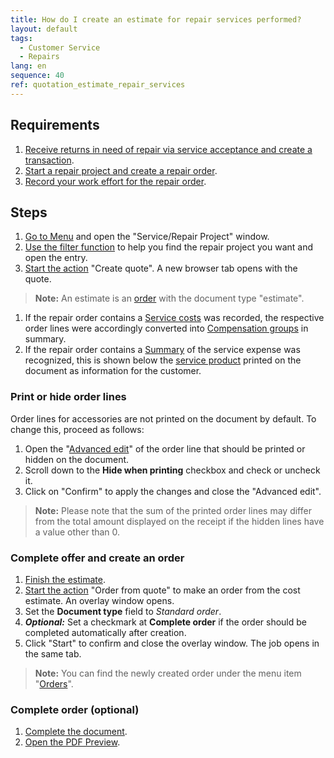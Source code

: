 ```yaml
---
title: How do I create an estimate for repair services performed?
layout: default
tags:
  - Customer Service
  - Repairs
lang: en
sequence: 40
ref: quotation_estimate_repair_services
---
```


## Requirements
1. [Receive returns in need of repair via service acceptance and create a transaction](Service_repair_customer_return).
2. [Start a repair project and create a repair order](Service_repair_project_start).
3. [Record your work effort for the repair order](Manufacturing_order_record_work).

## Steps

1. [Go to Menu](Menu) and open the "Service/Repair Project" window.
2. [Use the filter function](Filtering_function) to help you find the repair project you want and open the entry.
3. [Start the action](StartAction#actions-menu) "Create quote". A new browser tab opens with the quote.
>**Note:** An estimate is an [order](SalesOrder_recording) with the document type "estimate".

1. If the repair order contains a <a href="Manufacturing_order_record_work#service-expenses" title="Record service expenses for repair orders">Service costs</a> was recorded, the respective order lines were accordingly converted into [Compensation groups](Create_manual_compensation_groups) in summary.
1. If the repair order contains a <a href="Manufacturing_order_record_work#service-expenses" title="Record service expenses for repair orders">Summary</a> of the service expense was recognized, this is shown below the [service product](Add_service_product) printed on the document as information for the customer.

### Print or hide order lines
Order lines for accessories are not printed on the document by default. To change this, proceed as follows:
1. Open the "[Advanced edit](Open_AdvancedEditTab)" of the order line that should be printed or hidden on the document.
2. Scroll down to the **Hide when printing** checkbox and check or uncheck it.
3. Click on "Confirm" to apply the changes and close the "Advanced edit".
>**Note:** Please note that the sum of the printed order lines may differ from the total amount displayed on the receipt if the hidden lines have a value other than 0.

### Complete offer and create an order
1. [Finish the estimate](DocumentProcessingComplete).
2. [Start the action](StartAction#actions-menu) "Order from quote" to make an order from the cost estimate. An overlay window opens.
3. Set the **Document type** field to *Standard order*.
4. ***Optional:*** Set a checkmark at **Complete order** if the order should be completed automatically after creation.
5. Click "Start" to confirm and close the overlay window. The job opens in the same tab.
>**Note:** You can find the newly created order under the menu item "[Orders](Menu)".

### Complete order (optional)
1. [Complete the document](DocumentProcessingComplete).
2. [Open the PDF Preview](PrintPreview).
